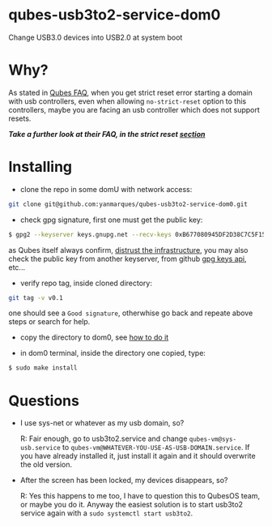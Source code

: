 # qubes-usb3to2-service-dom0
Change USB3.0 devices into USB2.0 at system boot

# Why?
As stated in [Qubes FAQ](https://www.qubes-os.org/faq/), when you get strict reset error starting a domain with usb controllers, even when allowing `no-strict-reset` option to this controllers, maybe you are facing an usb controller which does not support resets.

***Take a further look at their FAQ, in the strict reset [section](https://www.qubes-os.org/faq/#i-created-a-usbvm-and-assigned-usb-controllers-to-it-now-the-usbvm-wont-boot)***

# Installing
- clone the repo in some domU with network access:
```bash
git clone git@github.com:yanmarques/qubes-usb3to2-service-dom0.git
```

- check gpg signature, first one must get the public key:
```bash
$ gpg2 --keyserver keys.gnupg.net --recv-keys 0xB677080945DF2D38C7C5F15F80AB0F5FDECFB4A9
```
as Qubes itself always confirm, [distrust the infrastructure](https://www.qubes-os.org/faq/#what-does-it-mean-to-distrust-the-infrastructure), you may also check the public key from another keyserver, from github [gpg keys api](https://developer.github.com/v3/users/gpg_keys/#list-gpg-keys-for-a-user), etc...

  - verify repo tag, inside cloned directory:
```bash
git tag -v v0.1
```
one should see a `Good signature`, otherwhise go back and repeate above steps or search for help.

- copy the directory to dom0, see [how to do it](https://www.qubes-os.org/doc/copy-from-dom0/#copying-to-dom0)

- in dom0 terminal, inside the directory one copied, type:
```bash
$ sudo make install
```

# Questions
- I use sys-net or whatever as my usb domain, so?
  
  R: Fair enough, go to usb3to2.service and change `qubes-vm@sys-usb.service` to `qubes-vm@WHATEVER-YOU-USE-AS-USB-DOMAIN.service`. If you have already installed it, just install it again and it should overwrite the old version.

- After the screen has been locked, my devices disappears, so?
  
  R: Yes this happens to me too, I have to question this to QubesOS team, or maybe you do it. Anyway the easiest solution is to start usb3to2 service again with a `sudo systemctl start usb3to2`. 
